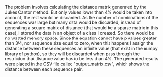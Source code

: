The problem involves calculating the distance matrix generated by the Jukes Cantor method. But only values lower than 4% would be taken into account, the rest would be discarded. As the number of combinations of the sequences was large but many data would be discarded, instead of generating a square matrix of distance (that would be a sparse matrix in this case), I stored the data in an object of a class I created. So there would be no wasted memory space.
Since the equation cannot have p values greater than 3/4, nor sequence size equal to zero, when this happens I assign the distance between these sequences an infinite value (that exist in the numpy library of python), so they will be discarded when pass through the restriction that distance value has to be less than 4%. The generated results were placed in the CSV file called "output_matrix.csv", which shows the distance between each sequence pair.